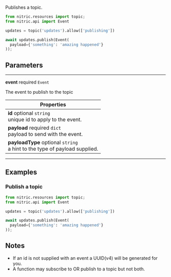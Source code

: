 Publishes a topic.

```python
from nitric.resources import topic;
from nitric.api import Event

updates = topic('updates').allow(['publishing'])

await updates.publish(Event(
  payload={'something': 'amazing happened'}
));
```


## Parameters

---

**event** required `Event`

The event to publish to the topic

| Properties                                                                       |
| -------------------------------------------------------------------------------- |
| **id** optional `string` <br/> unique id to apply to the event.                  |
| **payload** required `dict` <br/> payload to send with the event. |
| **payloadType** optional `string` <br/> a hint to the type of payload supplied.  |

---

## Examples

### Publish a topic

```python
from nitric.resources import topic;
from nitric.api import Event

updates = topic('updates').allow(['publishing'])

await updates.publish(Event(
  payload={'something': 'amazing happened'}
));
```

## Notes

- If an id is not supplied with an event a UUID(v4) will be generated for you.
- A function may subscribe to OR publish to a topic but not both.
